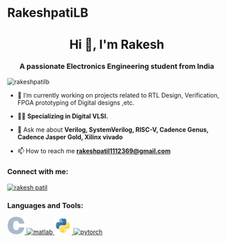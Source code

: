 # RakeshpatiLB

<h1 align="center">Hi 👋, I'm Rakesh</h1>
<h3 align="center">A passionate Electronics Engineering student from India</h3>

<p align="left"> <img src="https://komarev.com/ghpvc/?username=rakeshpatilb&label=Profile%20views&color=0e75b6&style=flat" alt="rakeshpatilb" /> </p>

- 🔭 I’m currently working on projects related to RTL Design, Verification, FPGA prototyping of Digital designs ,etc.
  
- 👨‍🎓 **Specializing in Digital VLSI.**

- 💬 Ask me about **Verilog, SystemVerilog, RISC-V, Cadence Genus, Cadence Jasper Gold, Xilinx vivado**

- 📫 How to reach me **rakeshpatil1112369@gmail.com**

<h3 align="left">Connect with me:</h3>
<p align="left">
<a href="https://linkedin.com/in/rakesh patil" target="blank"><img align="center" src="https://raw.githubusercontent.com/rahuldkjain/github-profile-readme-generator/master/src/images/icons/Social/linked-in-alt.svg" alt="rakesh patil" height="30" width="40" /></a>
</p>

<h3 align="left">Languages and Tools:</h3>
<p align="left"> <a href="https://www.cprogramming.com/" target="_blank" rel="noreferrer"> <img src="https://raw.githubusercontent.com/devicons/devicon/master/icons/c/c-original.svg" alt="c" width="40" height="40"/> </a> <a href="https://www.mathworks.com/" target="_blank" rel="noreferrer"> <img src="https://upload.wikimedia.org/wikipedia/commons/2/21/Matlab_Logo.png" alt="matlab" width="40" height="40"/> </a> <a href="https://www.python.org" target="_blank" rel="noreferrer"> <img src="https://raw.githubusercontent.com/devicons/devicon/master/icons/python/python-original.svg" alt="python" width="40" height="40"/> </a> <a href="https://pytorch.org/" target="_blank" rel="noreferrer"> <img src="https://www.vectorlogo.zone/logos/pytorch/pytorch-icon.svg" alt="pytorch" width="40" height="40"/> </a> </p>

<!--<p><img align="left" src="https://github-readme-stats.vercel.app/api/top-langs?username=Rakesh&show_icons=true&locale=en&layout=compact" alt="Rakesh" /></p> -->

<!--<p>&nbsp;<img align="center" src="https://github-readme-stats.vercel.app/api?username=Rakesh&show_icons=true&locale=en" alt="Rakesh" /></p> -->

